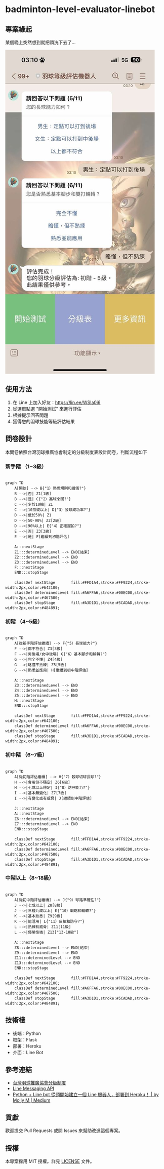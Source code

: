# badminton-level-evaluator-linebot

## 專案緣起

某個晚上突然想到就把頭洗下去了...

![](imgs/screenshot.jpg)

## 使用方法

1. 在 Line 上加入好友：https://lin.ee/WSIa0i6
2. 從選單點選 "開始測試" 來進行評估
3. 根據提示回答問題
4. 獲得您的羽球技能等級評估結果


## 問卷設計

本問卷依照台灣羽球推廣協會制定的分級制度表設計問卷，判斷流程如下

### 新手階 （1~3級）

```mermaid

graph TD
    A[開始] --> B{"1）熟悉規則和禮儀?"}
    B -->|否| Z1[1級]
    B -->|是| C{"2）高球來回?"}
    C -->|少於10拍| Z1
    C -->|10拍或以上| D{"3）發球成功率?"}
    D -->|低於50%| Z1
    D -->|50-90%| Z2[2級]
    D -->|90%以上| E{"4）正確握拍?"}
    E -->|否| Z3[3級]
    E -->|是| F[繼續到初階評估]

    A:::nextStage
    Z1:::determinedLevel --> END[結束]
    Z2:::determinedLevel --> END
    Z3:::determinedLevel --> END
    F:::nextStage
    END:::stopStage

    classDef nextStage       fill:#FFD1A4,stroke:#FF9224,stroke-width:2px,color:#642100;
    classDef determinedLevel fill:#A6FFA6,stroke:#00EC00,stroke-width:2px,color:#467500;
    classDef stopStage       fill:#A3D1D1,stroke:#5CADAD,stroke-width:2px,color:#484891;

```

### 初階 （4~5級）

```mermaid

graph TD
    A[從新手階評估繼續] --> F{"5）長球能力?"}
    F -->|都不符合| Z3[3級]
    F -->|男後場/女中後場| G{"6）基本腳步和輪轉?"}
    G -->|完全不懂| Z4[4級]
    G -->|略懂不熟練| Z5[5級]
    G -->|熟悉並應用| H[繼續到初中階評估]

    A:::nextStage
    Z3:::determinedLevel --> END
    Z4:::determinedLevel --> END
    Z5:::determinedLevel --> END
    H:::nextStage
    END:::stopStage

    classDef nextStage       fill:#FFD1A4,stroke:#FF9224,stroke-width:2px,color:#642100;
    classDef determinedLevel fill:#A6FFA6,stroke:#00EC00,stroke-width:2px,color:#467500;
    classDef stopStage       fill:#A3D1D1,stroke:#5CADAD,stroke-width:2px,color:#484891;

```

### 初中階 （6~7級）

```mermaid

graph TD
    A[從初階評估繼續] --> H{"7）殺球切球長球?"}
    H -->|會用但不穩定| Z6[6級]
    H -->|七成以上穩定| I{"8）防守能力?"}
    I -->|基本無變化| Z7[7級]
    I -->|有變化或有威脅| J[繼續到中階評估]

    J:::nextStage
    A:::nextStage
    Z6:::determinedLevel --> END[結束]
    Z7:::determinedLevel --> END
    END:::stopStage

    classDef nextStage       fill:#FFD1A4,stroke:#FF9224,stroke-width:2px,color:#642100;
    classDef determinedLevel fill:#A6FFA6,stroke:#00EC00,stroke-width:2px,color:#467500;
    classDef stopStage       fill:#A3D1D1,stroke:#5CADAD,stroke-width:2px,color:#484891;

```

### 中階以上（8~18級）

```mermaid

graph TD
    A[從初中階評估繼續] --> J{"9）球路準確性?"}
    J -->|七成以上| Z8[8級]
    J -->|三種九成以上| K{"10）戰略和輪轉?"}
    K -->|基本熟悉| Z9[9級]
    K -->|能活用| L{"11）反拍和防守?"}
    L -->|熟練有威脅| Z11[11級]
    L -->|侵略性強| Z13["13-18級"]

    A:::nextStage
    Z8:::determinedLevel --> END[結束]
    Z9:::determinedLevel --> END
    Z11:::determinedLevel --> END
    Z13:::determinedLevel --> END
    END:::stopStage

    classDef nextStage       fill:#FFD1A4,stroke:#FF9224,stroke-width:2px,color:#642100;
    classDef determinedLevel fill:#A6FFA6,stroke:#00EC00,stroke-width:2px,color:#467500;
    classDef stopStage       fill:#A3D1D1,stroke:#5CADAD,stroke-width:2px,color:#484891;

```

## 技術棧

- 後端：Python
- 框架：Flask
- 部署：Heroku
- 介面：Line Bot


## 參考連結

- [台灣羽球推廣協會分級制度](https://www.facebook.com/2020TAIWANBADMINTON/photos/pb.100068630171046.-2207520000/324577532494995/?type=3)
- [Line Messaging API](https://developers.line.biz/en/docs/messaging-api/)
- [Python + Line bot 從頭開始建立一個 Line 機器人，部署到 Heroku！ | by Molly M | Medium](https://molly1024.medium.com/python-%E8%88%87-line-bot-%E5%BE%9E%E9%A0%AD%E9%96%8B%E5%A7%8B%E5%BB%BA%E7%AB%8B%E4%B8%80%E5%80%8B-line-%E6%A9%9F%E5%99%A8%E4%BA%BA-%E9%83%A8%E7%BD%B2%E5%88%B0-heroku-51512b04cb7b)

## 貢獻

歡迎提交 Pull Requests 或開 Issues 來幫助改進這個專案。

## 授權

本專案採用 MIT 授權。詳見 [LICENSE](LICENSE) 文件。